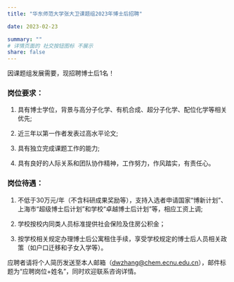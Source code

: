 ```yaml
---
title: "华东师范大学张大卫课题组2023年博士后招聘"

date: 2023-02-23

summary: ""
# 详情页面的 社交按钮图标 不展示 
share: false
---
```

因课题组发展需要，现招聘博士后1名！



### 岗位要求：

1. 具有博士学位，背景与高分子化学、有机合成、超分子化学、配位化学等相关优先;

2. 近三年以第一作者发表过高水平论文;

3. 具有独立完成课题工作的能力;

4. 具有良好的人际关系和团队协作精神，工作努力，作风踏实，有责任心。



### 岗位待遇：

1. 不低于30万元/年（不含科研成果奖励等），支持入选者申请国家“博新计划”、上海市“超级博士后计划”和学校“卓越博士后计划”等，相应工资上调;

2. 学校按校内同类人员标准提供社会保险及住房公积金；

3. 按学校相关规定办理博士后公寓租住手续，享受学校规定的博士后人员相关政策（如户口迁移和子女入学等）。

 

应聘者请将个人简历发送至本人邮箱（dwzhang@chem.ecnu.edu.cn），邮件标题为“应聘岗位+姓名”，同时欢迎联系咨询详情。
